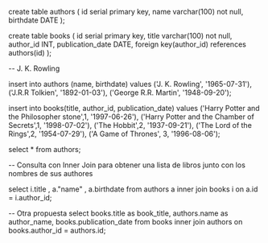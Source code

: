 create table authors (
	id serial primary key,
	name varchar(100) not null,
	birthdate DATE
);

create table books (
	id serial primary key,
	title varchar(100) not null,
	author_id INT,
	publication_date DATE,
	foreign key(author_id) references authors(id)
);

-- J. K. Rowling

insert into authors (name, birthdate) values
('J. K. Rowling', '1965-07-31'),
('J.R.R Tolkien', '1892-01-03'),
('George R.R. Martin', '1948-09-20');

insert into books(title, author_id, publication_date) values
('Harry Potter and the Philosopher stone',1, '1997-06-26'),
('Harry Potter and the Chamber of Secrets',1, '1998-07-02'),
('The Hobbit',2, '1937-09-21'),
('The Lord of the Rings',2, '1954-07-29'),
('A Game of Thrones', 3, '1996-08-06');

select * from authors;

-- Consulta con Inner Join para obtener una lista de libros junto con los nombres de sus authores

select
	i.title ,
	a."name" ,
	a.birthdate
from
	authors a
inner join books i
on
	a.id = i.author_id;

-- Otra propuesta
select
	books.title as book_title,
	authors.name as author_name,
	books.publication_date
from
	books
inner join 
	authors on books.author_id = authors.id;
